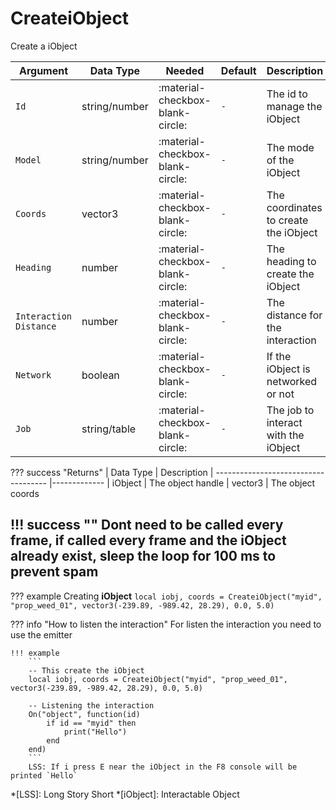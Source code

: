 # CreateiObject
Create a iObject

| Argument              | Data Type                            | Needed                    | Default         | Description
| ----------------------| ------------------------------------ | ------------------------- |-----------------|-------------
| `Id`                | string/number | :material-checkbox-blank-circle: | `-` | The id to manage the iObject
| `Model`                | string/number | :material-checkbox-blank-circle: | `-` | The mode of the iObject
| `Coords`                | vector3 | :material-checkbox-blank-circle: | `-` | The coordinates to create the iObject
| `Heading`                | number | :material-checkbox-blank-circle: | `-` | The heading to create the iObject
| `Interaction Distance`                | number | :material-checkbox-blank-circle: | `-` | The distance for the interaction
| `Network`                | boolean | :material-checkbox-blank-circle: | `-` | If the iObject is networked or not
| `Job`                | string/table | :material-checkbox-blank-circle: | `-` | The job to interact with the iObject
    
??? success "Returns"
    | Data Type                            | Description
    | ------------------------------------ |-------------
    | iObject | The object handle
    | vector3 | The object coords

!!! success ""
    Dont need to be called every frame, if called every frame and the iObject already exist, sleep the loop for 100 ms to prevent spam
---
??? example
    Creating **iObject**
    ```
    local iobj, coords = CreateiObject("myid", "prop_weed_01", vector3(-239.89, -989.42, 28.29), 0.0, 5.0)
    ```

??? info "How to listen the interaction"
    For listen the interaction you need to use the emitter

    !!! example
        ```
        -- This create the iObject
        local iobj, coords = CreateiObject("myid", "prop_weed_01", vector3(-239.89, -989.42, 28.29), 0.0, 5.0)
    
        -- Listening the interaction
        On("object", function(id)
            if id == "myid" then
                print("Hello")
            end
        end)
        ```
        LSS: If i press E near the iObject in the F8 console will be printed `Hello`
*[LSS]: Long Story Short
*[iObject]: Interactable Object